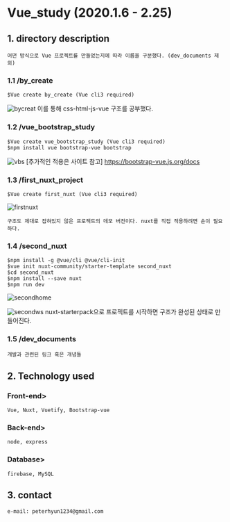 # Vue_study (2020.1.6 - 2.25)

## 1. directory description
    어떤 방식으로 Vue 프로젝트를 만들었는지에 따라 이름을 구분했다. (dev_documents 제외)
### 1.1 /by_create
    $Vue create by_create (Vue cli3 required)
![bycreat](https://user-images.githubusercontent.com/46476398/72410438-b0996680-37ab-11ea-93df-ea6ae4ab17c0.png)
    이를 통해 css-html-js-vue 구조를 공부했다.
    
### 1.2 /vue_bootstrap_study
    $Vue create vue_bootstrap_study (Vue cli3 required)
    $npm install vue bootstrap-vue bootstrap
![vbs](https://user-images.githubusercontent.com/46476398/72410473-babb6500-37ab-11ea-8d4f-fe5e2e213893.PNG)
[추가적인 적용은 사이트 참고] https://bootstrap-vue.js.org/docs


### 1.3 /first_nuxt_project
    $Vue create first_nuxt (Vue cli3 required)

![firstnuxt](https://user-images.githubusercontent.com/46476398/72410460-b55e1a80-37ab-11ea-9772-4a59e2bc63d3.PNG)

    구조도 제대로 잡혀있지 않은 프로젝트의 데모 버전이다. nuxt를 직접 적용하려면 손이 필요하다.

### 1.4 /second_nuxt
    $npm install -g @vue/cli @vue/cli-init
    $vue init nuxt-community/starter-template second_nuxt
    $cd second_nuxt
    $npm install --save nuxt
    $npm run dev
![secondhome](https://user-images.githubusercontent.com/46476398/72410471-babb6500-37ab-11ea-8ff0-0beb510c1986.PNG)

![secondws](https://user-images.githubusercontent.com/46476398/72410472-babb6500-37ab-11ea-8e76-beba02baae71.PNG)
    nuxt-starterpack으로 프로젝트를 시작하면 구조가 완성된 상태로 만들어진다. 

### 1.5 /dev_documents
    개발과 관련된 링크 혹은 개념들


## 2. Technology used
### Front-end>
    Vue, Nuxt, Vuetify, Bootstrap-vue
### Back-end>
    node, express  
### Database>   
    firebase, MySQL

## 3. contact
    e-mail: peterhyun1234@gmail.com